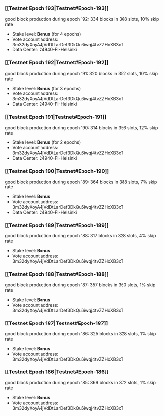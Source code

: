 ### [[Testnet Epoch 193|Testnet#Epoch-193]]
good block production during epoch 192: 334 blocks in 368 slots, 10% skip rate
* Stake level: **Bonus** (for 4 epochs)
* Vote account address: 3m32dyXoyA4jVdDtLarDef3DkQu6iwqj4tvZZHxXB3xT
* Data Center: 24940-FI-Helsinki
### [[Testnet Epoch 192|Testnet#Epoch-192]]
good block production during epoch 191: 320 blocks in 352 slots, 10% skip rate
* Stake level: **Bonus** (for 3 epochs)
* Vote account address: 3m32dyXoyA4jVdDtLarDef3DkQu6iwqj4tvZZHxXB3xT
* Data Center: 24940-FI-Helsinki
### [[Testnet Epoch 191|Testnet#Epoch-191]]
good block production during epoch 190: 314 blocks in 356 slots, 12% skip rate
* Stake level: **Bonus** (for 2 epochs)
* Vote account address: 3m32dyXoyA4jVdDtLarDef3DkQu6iwqj4tvZZHxXB3xT
* Data Center: 24940-FI-Helsinki
### [[Testnet Epoch 190|Testnet#Epoch-190]]
good block production during epoch 189: 364 blocks in 388 slots, 7% skip rate
* Stake level: **Bonus**
* Vote account address: 3m32dyXoyA4jVdDtLarDef3DkQu6iwqj4tvZZHxXB3xT
* Data Center: 24940-FI-Helsinki
### [[Testnet Epoch 189|Testnet#Epoch-189]]
good block production during epoch 188: 317 blocks in 328 slots, 4% skip rate
* Stake level: **Bonus**
* Vote account address: 3m32dyXoyA4jVdDtLarDef3DkQu6iwqj4tvZZHxXB3xT
### [[Testnet Epoch 188|Testnet#Epoch-188]]
good block production during epoch 187: 357 blocks in 360 slots, 1% skip rate
* Stake level: **Bonus**
* Vote account address: 3m32dyXoyA4jVdDtLarDef3DkQu6iwqj4tvZZHxXB3xT
### [[Testnet Epoch 187|Testnet#Epoch-187]]
good block production during epoch 186: 325 blocks in 328 slots, 1% skip rate
* Stake level: **Bonus**
* Vote account address: 3m32dyXoyA4jVdDtLarDef3DkQu6iwqj4tvZZHxXB3xT
### [[Testnet Epoch 186|Testnet#Epoch-186]]
good block production during epoch 185: 369 blocks in 372 slots, 1% skip rate
* Stake level: **Bonus**
* Vote account address: 3m32dyXoyA4jVdDtLarDef3DkQu6iwqj4tvZZHxXB3xT